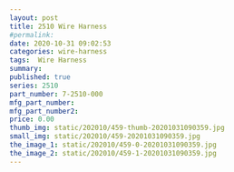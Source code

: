 ```yaml
---
layout: post
title: 2510 Wire Harness
#permalink: 
date: 2020-10-31 09:02:53
categories: wire-harness
tags:  Wire Harness
summary: 
published: true 
series: 2510
part_number: 7-2510-000
mfg_part_number: 
mfg_part_number2: 
price: 0.00
thumb_img: static/202010/459-thumb-20201031090359.jpg
small_img: static/202010/459-20201031090359.jpg
the_image_1: static/202010/459-0-20201031090359.jpg
the_image_2: static/202010/459-1-20201031090359.jpg
---
```




